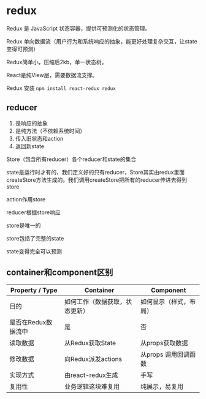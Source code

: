 # redux
Redux 是 JavaScript 状态容器，提供可预测化的状态管理。

Redux 单向数据流（用户行为和系统响应的抽象，能更好处理复杂交互，让state变得可预测）

Redux简单小，压缩后2kb，单一状态树。

React是纯View层，需要数据流支撑。

Redux 安装 `npm install react-redux redux`

## reducer
1. 是响应的抽象
2. 是纯方法（不依赖系统时间）
3. 传入旧状态和action
4. 返回新state

Store（包含所有reducer）各个reducer和state的集合

state是运行时才有的，我们定义好的只有reducer，Store其实由redux里面createStore方法生成的。我们调用createStore把所有的reducer传进去得到store

action作用store

reducer根据store响应

store是唯一的

store包括了完整的state

state变得完全可以预测

## container和component区别

| Property / Type | Container | Component |
| - | - | - |
| 目的 | 如何工作（数据获取，状态更新） | 如何显示（样式，布局） |
| 是否在Redux数据流中 | 是 | 否 |
| 读取数据 | 从Redux获取State | 从props获取数据 |
| 修改数据 | 向Redux派发actions | 从props 调用回调函数 |
| 实现方式 | 由react-redux生成 | 手写 |
|  复用性 | 业务逻辑这块难复用 | 纯展示，易复用 |
